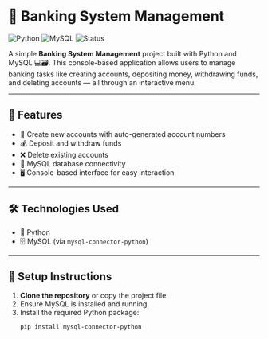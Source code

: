 # 🏦 Banking System Management

![Python](https://img.shields.io/badge/Python-3.8%2B-blue?logo=python&logoColor=white)
![MySQL](https://img.shields.io/badge/Database-MySQL-blue?logo=mysql)
![Status](https://img.shields.io/badge/Project-Active-brightgreen)

A simple **Banking System Management** project built with Python and MySQL 💻🗃️. This console-based application allows users to manage banking tasks like creating accounts, depositing money, withdrawing funds, and deleting accounts — all through an interactive menu.

---

## 🚀 Features

- 👤 Create new accounts with auto-generated account numbers
- 💰 Deposit and withdraw funds
- ❌ Delete existing accounts
- 🔗 MySQL database connectivity
- 🖥️ Console-based interface for easy interaction

---

## 🛠️ Technologies Used

- 🐍 Python
- 🗄️ MySQL (via `mysql-connector-python`)

---

## 🔧 Setup Instructions

1. **Clone the repository** or copy the project file.
2. Ensure MySQL is installed and running.
3. Install the required Python package:
   ```bash
   pip install mysql-connector-python
